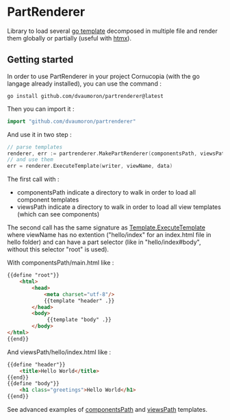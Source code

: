 # PartRenderer

Library to load several [go template](https://pkg.go.dev/text/template) decomposed in multiple file and render them globally or partially (useful with [htmx](https://htmx.org)).

## Getting started

In order to use PartRenderer in your project Cornucopia (with the go langage already installed), you can use the command :

    go install github.com/dvaumoron/partrenderer@latest

Then you can import it :

```Go
import "github.com/dvaumoron/partrenderer"
```

And use it in two step :

```Go
// parse templates
renderer, err := partrenderer.MakePartRenderer(componentsPath, viewsPath)
// and use them
err = renderer.ExecuteTemplate(writer, viewName, data)
```

The first call with :

- componentsPath indicate a directory to walk in order to load all component templates
- viewsPath indicate a directory to walk in order to load all view templates (which can see components)

The second call has the same signature as [Template.ExecuteTemplate](https://pkg.go.dev/text/template#Template.ExecuteTemplate) where viewName has no extention ("hello/index" for an index.html file in hello folder) and can have a part selector (like in "hello/index#body", without this selector "root" is used).

With componentsPath/main.html like :

```html
{{define "root"}}
    <html>
        <head>
            <meta charset="utf-8"/>
            {{template "header" .}}
        </head>
        <body>
             {{template "body" .}}
        </body>
</html>
{{end}}
```

And viewsPath/hello/index.html like :

```html
{{define "header"}}
    <title>Hello World</title>
{{end}}
{{define "body"}}
    <h1 class="greetings">Hello World</h1>
{{end}}
```

See advanced examples of [componentsPath](https://github.com/dvaumoron/puzzletest/tree/main/templatedata/templates/components) and [viewsPath](https://github.com/dvaumoron/puzzletest/tree/main/templatedata/templates/views) templates.
